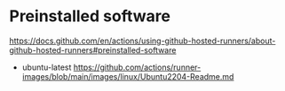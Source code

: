 # Preinstalled software
https://docs.github.com/en/actions/using-github-hosted-runners/about-github-hosted-runners#preinstalled-software

- ubuntu-latest https://github.com/actions/runner-images/blob/main/images/linux/Ubuntu2204-Readme.md
